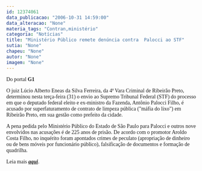 ```yaml
---
id: 12374061
data_publicacao: "2006-10-31 14:59:00"
data_alteracao: "None"
materia_tags: "Contran,ministério"
categoria: "Notícias"
title: "Ministério Público remete denúncia contra  Palocci ao STF"
sutia: "None"
chapeu: "None"
autor: "None"
imagem: "None"
---
```

<p><span style="font-family: Verdana;">Do portal <strong>G1</strong></span></p>
<p><span style="font-family: Verdana;">O juiz L&uacute;cio Alberto Eneas da Silva Ferreira, da 4&ordf; Vara Criminal de Ribeir&atilde;o Preto, determinou&nbsp;nesta ter&ccedil;a-feira (31) o envio ao Supremo Tribunal Federal (STF) do processo em que o deputado federal eleito e ex-ministro da Fazenda, Ant&ocirc;nio Palocci Filho, &eacute; acusado por superfaturamento de contrato de limpeza p&uacute;blica ("m&aacute;fia do lixo") em Ribeir&atilde;o Preto, em sua gest&atilde;o como prefeito da cidade. </span></p>
<p><span style="font-family: Verdana;">A pena pedida pelo Minist&eacute;rio P&uacute;blico&nbsp;do Estado de S&atilde;o Paulo para Palocci e outros nove envolvidos nas acusa&ccedil;&otilde;es &eacute; de 225 anos de pris&atilde;o. De acordo com o promotor Aroldo Costa Filho, no inqu&eacute;rito foram apontados&nbsp;crimes de peculato (apropria&ccedil;&atilde;o de dinheiro ou de bens m&oacute;veis por funcion&aacute;rio p&uacute;blico), falsifica&ccedil;&atilde;o de documentos e forma&ccedil;&atilde;o de quadrilha.</span></p>
<p><span style="font-family: Verdana;">Leia mais <a href="http://fivenews.sjcc.com.br/https:/g1.globo.com/Noticias/Eleicoes/0,,AA1333161-6282,00.html" target="_blank" rel="noopener noreferrer"><strong><em>aqui</em></strong></a>.</span></p>

